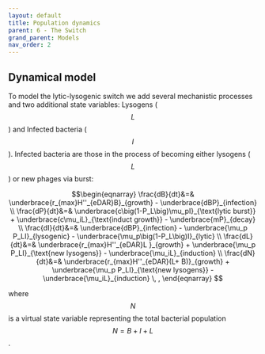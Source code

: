 ```yaml
---
layout: default
title: Population dynamics
parent: 6 - The Switch
grand_parent: Models
nav_order: 2
---
```


## Dynamical model

To model the lytic-lysogenic switch we add several mechanistic processes and two additional state variables: Lysogens ($$L$$) and Infected bacteria ($$I$$). Infected bacteria are those in the process of becoming either lysogens ($$L$$) or new phages via burst:

$$\begin{eqnarray}                                                                                 
\frac{dB}{dt}&=& \underbrace{r_{max}H''_{eDAR}B}_{growth} - \underbrace{dBP}_{infection} \\         
\frac{dP}{dt}&=& \underbrace{c\big(1-P_L\big)\mu_pI}_{\text{lytic burst}} +
\underbrace{c\mu_iL}_{\text{induct growth}} - \underbrace{mP}_{decay} \\                         
\frac{dI}{dt}&=& \underbrace{dBP}_{infection} - \underbrace{\mu_p P_LI}_{lysogenic} - \underbrace{\mu_p\big(1-P_L\big)I}_{lytic} \\  
\frac{dL}{dt}&=& \underbrace{r_{max}H''_{eDAR}L }_{growth} +                                        
\underbrace{\mu_p P_LI}_{\text{new lysogens}} - \underbrace{\mu_iL}_{induction} \\
\frac{dN}{dt}&=& \underbrace{r_{max}H''_{eDAR}(L+ B)}_{growth} + \underbrace{\mu_p P_LI}_{\text{new lysogens}} - \underbrace{\mu_iL}_{induction} \, ,
\end{eqnarray} $$

where $$N$$ is a virtual state variable representing the total bacterial population $$N=B+I+L$$.



 
